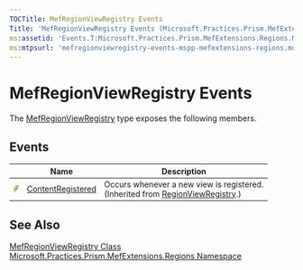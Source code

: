 ```yaml
---
TOCTitle: MefRegionViewRegistry Events
Title: 'MefRegionViewRegistry Events (Microsoft.Practices.Prism.MefExtensions.Regions)'
ms:assetid: 'Events.T:Microsoft.Practices.Prism.MefExtensions.Regions.MefRegionViewRegistry'
ms:mtpsurl: 'mefregionviewregistry-events-mspp-mefextensions-regions.md'
---
```


# MefRegionViewRegistry Events

The [MefRegionViewRegistry](/patterns-practices/reference/mefregionviewregistry-class-mspp-mefextensions-regions) type exposes the following members.

## Events

<table>

<thead>
<tr class="header">
<th> </th>
<th>Name</th>
<th>Description</th>
</tr>
</thead>
<tbody>
<tr class="odd">
<td><img src="/patterns-practices/reference/images/pubevent.gif" alt="Public event"/></td>
<td><a href="/patterns-practices/reference/regionviewregistry-contentregistered-event-mspp-regions" data-raw-source="[ContentRegistered](/patterns-practices/reference/regionviewregistry-contentregistered-event-mspp-regions)">ContentRegistered</a></td>
<td><div class="summary">
Occurs whenever a new view is registered.
</div>
(Inherited from <a href="/patterns-practices/reference/regionviewregistry-class-mspp-regions" data-raw-source="[RegionViewRegistry](/patterns-practices/reference/regionviewregistry-class-mspp-regions)">RegionViewRegistry</a>.)</td>
</tr>
</tbody>
</table>

## See Also

[MefRegionViewRegistry Class](/patterns-practices/reference/mefregionviewregistry-class-mspp-mefextensions-regions)  
[Microsoft.Practices.Prism.MefExtensions.Regions Namespace](/patterns-practices/reference/mspp-mefextensions-regions-namespace)  